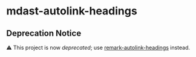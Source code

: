 # mdast-autolink-headings

## Deprecation Notice

:warning: This project is now *deprecated*; use [remark-autolink-headings]
instead.

[remark-autolink-headings]: https://github.com/ben-eb/remark-autolink-headings
